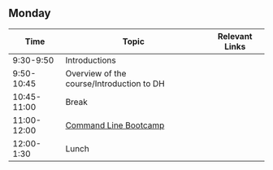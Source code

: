 ## Monday
| Time | Topic| Relevant Links |
| ------------- |-------------| -----|
| 9:30-9:50 | Introductions  |  |
| 9:50-10:45 | Overview of the course/Introduction to DH | |
| 10:45-11:00 | Break |  |
| 11:00-12:00 | [Command Line Bootcamp](https://github.com/dmics/commandlinebootcamp) |  |
| 12:00-1:30 | Lunch |  |